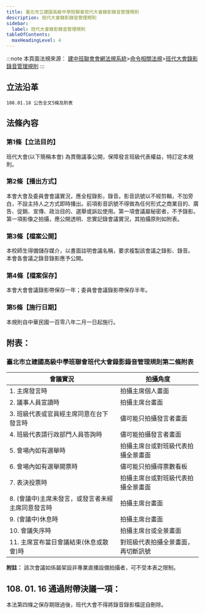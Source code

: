 ```yaml
---
title: 臺北市立建國高級中學班聯會班代大會錄影錄音管理規則
description: 班代大會錄影錄音管理規則
sidebar:
  label: 班代大會錄影錄音管理規則
tableOfContents:
  maxHeadingLevel: 4
---
```


:::note
本頁面法規來源：
[建中班聯會會網法規系統](https://ckhssc.wordpress.com/%e6%b3%95%e8%a6%8f%e7%b3%bb%e7%b5%b1/)\>[命令相關法規](https://ckhssc.wordpress.com/%e6%b3%95%e8%a6%8f%e5%91%bd%e4%bb%a4/)\>[班代大會錄影錄音管理規則](https://drive.google.com/file/d/1CUOP7CUymYZqFziQawWqZnI4NmUt-ta-/view?usp=sharing)
:::
  
## 立法沿革 
```
108.01.18 公告全文5條及附表 
```

## 法條內容

### 第1條【立法目的】  

班代大會(以下簡稱本會) 為貫徹議事公開，保障發言班級代表權益，特訂定本規則。

### 第2條【播出方式】  

本會大會及委員會會議實況，應全程錄影，錄音。影音訊號以不經剪輯，不加旁白，不設主持人之方式即時播出。前項影音訊號不得做為任何形式之商業目的、廣告、促銷、宣傳、政治目的、選舉或訴訟使用。第一項會議屬秘密者，不予錄影。
第一項影像之拍攝，應公開透明、忠實記錄會議實況，其拍攝原則如附表。

### 第3條【檔案公開】  

本校師生得備儲存媒介，以書面註明會議名稱，要求複製該會議之錄影、錄音。
本會各會議之錄音錄影應予公開。

### 第4條【檔案保存】  

本會大會會議錄影帶保存一年；委員會會議錄影帶保存半年。

### 第5條【施行日期】  

本規則自中華民國一百零八年二月一日起施行。

## 附表：
### 臺北市立建國高級中學班聯會班代大會錄影錄音管理規則第二條附表  

| 會議實況 | 拍攝角度 |
|----------|----------|
| 1. 主席發言時 | 拍攝主席個人畫面 |
| 2. 議事人員宣讀時 | 拍攝主席台畫面 |
| 3. 班級代表或官員經主席同意在台下發言時 | 儘可能只拍攝發言者畫面 |
| 4. 班級代表請行政部門人員答詢時 | 儘可能拍攝發言者畫面 |
| 5. 會場內如有選舉時 | 拍攝主席台或對班級代表拍攝全景畫面 |
| 6. 會場內如有選舉開票時 | 儘可能只拍攝得票數看板 |
| 7. 表決投票時 | 拍攝主席台或對班級代表拍攝全景畫面 |
| 8. (會議中)主席未發言，或發言者未經主席同意發言時 | 拍攝主席台畫面 |
| 9. (會議中)休息時 | 拍攝主席台畫面 |
| 10. 會議失序時 | 拍攝主席台或全景畫面 |
| 11. 主席宣布當日會議結束(休息或散會)時 | 對班級代表拍攝全景畫面，再切斷訊號 |

**附註：** 該次會議如係屬架設非專業直播設備拍攝者，可不受本表之限制。

## 108. 01. 16 通過附帶決議一項：  

本法第四條之保存期限過後，班代大會不得將錄音錄影檔逕自刪除。